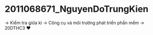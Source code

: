 # 2011068671_NguyenDoTrungKien
→ Kiểm tra giữa kì 
→ Công cụ và môi trường phát triển phần mềm
→ 20DTHC3 ♥
